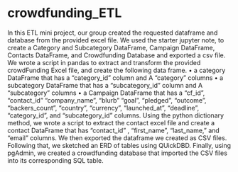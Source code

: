 # crowdfunding_ETL

In this ETL mini project, our group created the requested dataframe and database from the provided excel file. We used the starter jupyter note, to create a Category and Subcategory DataFrame, Campaign DataFrame, Contacts DataFrame, and Crowdfunding Database and exported a csv file.
We wrote a script in pandas to extract and transform the provided crowdFunding Excel file, and create the following data frame.
•	a category DataFrame that has a “category_id” column and A “category” columns
•	a subcategory DataFrame that has a “subcategory_id” column and A “subcategory” columns
•	a  Campaign DataFrame that has a “cf_id”, “contact_id”  “company_name”, “blurb” “goal”, “pledged”, “outcome”, “backers_count”,  “country”,  “currency”, “launched_at”, “deadline”, “category_id”, and “subcategory_id” columns.
Using the python dictionary method, we wrote a script to extract the contact excel file and create a contact DataFrame that has “contact_id” , “first_name”, “last_name,” and  “email” columns.
We then exported the dataframe we created as CSV files.
Following that, we sketched an ERD of tables using QUickDBD. Finally, using pgAdmin, we created a crowdfunding database that imported the CSV files into its corresponding SQL table. 
